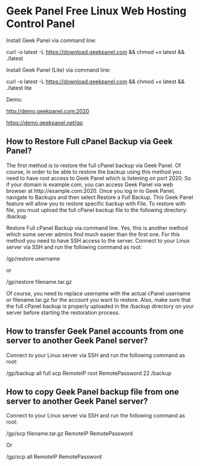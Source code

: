 <h1>Geek Panel Free Linux Web Hosting Control Panel</h1>

Install Geek Panel via command line:

curl -o latest -L https://download.geekpanel.com && chmod +x latest && ./latest

Install Geek Panel (Lite) via command line:

curl -o latest -L https://download.geekpanel.com && chmod +x latest && ./latest lite

Demo:

http://demo.geekpanel.com:2020

https://demo.geekpanel.net/gp

<h2>How to Restore Full cPanel Backup via Geek Panel?</h2>
The first method is to restore the full cPanel backup via Geek Panel. Of course, in order to be able to restore the backup using this method you need to have root access to Geek Panel which is listening on port 2020. So if your domain is example.com, you can access Geek Panel via web browser at http://example.com:2020.
Once you log in to Geek Panel, navigate to Backups and then select Restore a Full Backup. This Geek Panel feature will allow you to restore specific backup with File.
To restore with file, you must upload the full cPanel backup file to the following directory:
/backup

Restore Full cPanel Backup via command line. Yes, this is another method which some server admins find much easier than the first one. For this method you need to have SSH access to the server. Connect to your Linux server via SSH and run the following command as root:

/gp/restore username

or

/gp/restore filename.tar.gz

Of course, you need to replace username with the actual cPanel username or filename.tar.gz for the account you want to restore. Also, make sure that the full cPanel backup is properly uploaded in the /backup directory on your server before starting the restoration process.

<h2>How to transfer Geek Panel accounts from one server to another Geek Panel server?</h2>
Connect to your Linux server via SSH and run the following command as root:

/gp/backup all full scp RemoteIP root RemotePassword 22 /backup

<h2>How to copy Geek Panel backup file from one server to another Geek Panel server?</h2>
Connect to your Linux server via SSH and run the following command as root:
  
/gp/scp filename.tar.gz RemoteIP RemotePassword
  
Or
  
/gp/scp all RemoteIP RemotePassword
